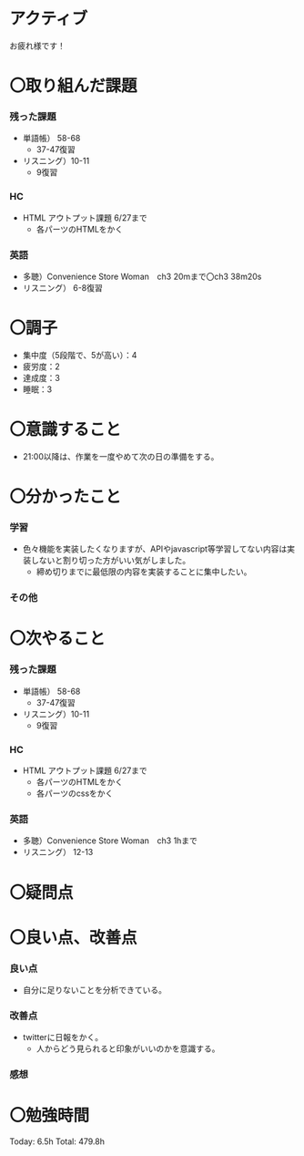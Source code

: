 # アクティブ

お疲れ様です！

# 〇取り組んだ課題

### 残った課題

- 単語帳） 58-68
    - 37-47復習
- リスニング）10-11
    - 9復習

### HC

- HTML アウトプット課題   6/27まで
    - 各パーツのHTMLをかく

### 英語

- 多聴）Convenience Store Woman　ch3 20mまで〇ch3 38m20s
- リスニング） 6-8復習

# 〇調子

- 集中度（5段階で、5が高い）：4
- 疲労度：2
- 達成度：3
- 睡眠：3

# 〇意識すること

- 21:00以降は、作業を一度やめて次の日の準備をする。

# 〇分かったこと

### 学習

- 色々機能を実装したくなりますが、APIやjavascript等学習してない内容は実装しないと割り切った方がいい気がしました。
    - 締め切りまでに最低限の内容を実装することに集中したい。

### その他


# 〇次やること

### 残った課題

- 単語帳） 58-68
    - 37-47復習
- リスニング）10-11
    - 9復習

### HC

- HTML アウトプット課題   6/27まで
    - 各パーツのHTMLをかく
    - 各パーツのcssをかく

### 英語

- 多聴）Convenience Store Woman　ch3 1hまで
- リスニング） 12-13

# 〇疑問点


# 〇良い点、改善点

### 良い点

- 自分に足りないことを分析できている。

### 改善点

- twitterに日報をかく。
    - 人からどう見られると印象がいいのかを意識する。

### 感想


# 〇勉強時間

Today: 6.5h Total: 479.8h
